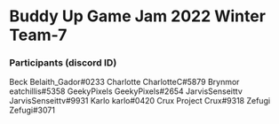 # Buddy Up Game Jam 2022 Winter Team-7

### Participants (discord ID)

Beck Belaith_Gador#0233
Charlotte CharlotteC#5879
Brynmor eatchillis#5358
GeekyPixels GeekyPixels#2654
JarvisSenseittv JarvisSenseittv#9931
Karlo karlo#0420
Crux Project Crux#9318
Zefugi Zefugi#3071
